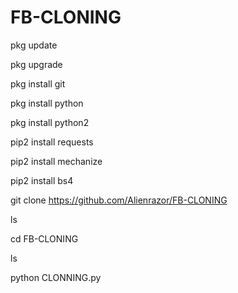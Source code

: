 # FB-CLONING
pkg update

pkg upgrade

pkg install git

pkg install python

pkg install python2

pip2 install requests

pip2 install mechanize

pip2 install bs4

git clone https://github.com/Alienrazor/FB-CLONING

ls

cd FB-CLONING

ls

python CLONNING.py
